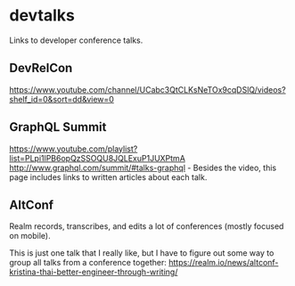 # devtalks

Links to developer conference talks.

## DevRelCon

https://www.youtube.com/channel/UCabc3QtCLKsNeTOx9cqDSlQ/videos?shelf_id=0&sort=dd&view=0

## GraphQL Summit

https://www.youtube.com/playlist?list=PLpi1lPB6opQzSSOQU8JQLExuP1JUXPtmA
http://www.graphql.com/summit/#talks-graphql - Besides the video, this page includes links to written articles about each talk.

## AltConf

Realm records, transcribes, and edits a lot of conferences (mostly focused on mobile).

This is just one talk that I really like, but I have to figure out some way to group all talks from a conference together: https://realm.io/news/altconf-kristina-thai-better-engineer-through-writing/
